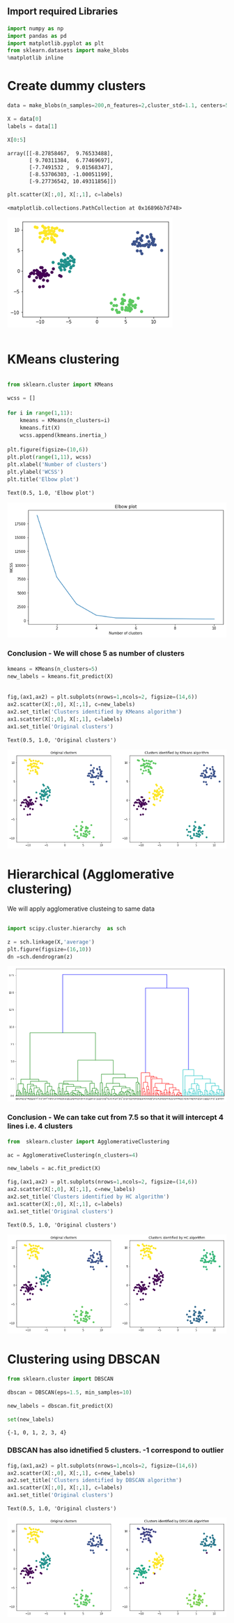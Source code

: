 
## Import required Libraries


```python
import numpy as np
import pandas as pd
import matplotlib.pyplot as plt
from sklearn.datasets import make_blobs
%matplotlib inline
```

# Create dummy clusters


```python
data = make_blobs(n_samples=200,n_features=2,cluster_std=1.1, centers=5)
```


```python
X = data[0]
labels = data[1]
```


```python
X[0:5]
```




    array([[-8.27858467,  9.76533488],
           [ 9.70311384,  6.77469697],
           [-7.7491532 ,  9.01568347],
           [-8.53706303, -1.00051199],
           [-9.27736542, 10.49311856]])




```python
plt.scatter(X[:,0], X[:,1], c=labels)
```




    <matplotlib.collections.PathCollection at 0x16896b7d748>




![png](output_6_1.png)



```python

```

# KMeans clustering


```python

```


```python
from sklearn.cluster import KMeans
```


```python
wcss = []

for i in range(1,11):
    kmeans = KMeans(n_clusters=i)
    kmeans.fit(X)
    wcss.append(kmeans.inertia_)

plt.figure(figsize=(10,6))    
plt.plot(range(1,11), wcss)
plt.xlabel('Number of clusters')
plt.ylabel('WCSS')
plt.title('Elbow plot')
```




    Text(0.5, 1.0, 'Elbow plot')




![png](output_11_1.png)


### Conclusion - We will chose 5 as number of clusters


```python
kmeans = KMeans(n_clusters=5)
new_labels = kmeans.fit_predict(X)
```


```python

fig,(ax1,ax2) = plt.subplots(nrows=1,ncols=2, figsize=(14,6))
ax2.scatter(X[:,0], X[:,1], c=new_labels)
ax2.set_title('Clusters identified by KMeans algorithm')
ax1.scatter(X[:,0], X[:,1], c=labels)
ax1.set_title('Original clusters')
```




    Text(0.5, 1.0, 'Original clusters')




![png](output_14_1.png)


# Hierarchical (Agglomerative clustering)

We will apply agglomerative clusteing to same data


```python

```


```python
import scipy.cluster.hierarchy  as sch
```


```python
z = sch.linkage(X,'average')
plt.figure(figsize=(16,10))
dn =sch.dendrogram(z)
```


![png](output_19_0.png)


### Conclusion - We can take cut from 7.5 so that it will intercept 4 lines i.e. 4 clusters


```python
from  sklearn.cluster import AgglomerativeClustering
```


```python
ac = AgglomerativeClustering(n_clusters=4)
```


```python
new_labels = ac.fit_predict(X)
```


```python
fig,(ax1,ax2) = plt.subplots(nrows=1,ncols=2, figsize=(14,6))
ax2.scatter(X[:,0], X[:,1], c=new_labels)
ax2.set_title('Clusters identified by HC algorithm')
ax1.scatter(X[:,0], X[:,1], c=labels)
ax1.set_title('Original clusters')
```




    Text(0.5, 1.0, 'Original clusters')




![png](output_24_1.png)


# Clustering using DBSCAN


```python
from sklearn.cluster import DBSCAN
```


```python
dbscan = DBSCAN(eps=1.5, min_samples=10)
```


```python
new_labels = dbscan.fit_predict(X)
```


```python
set(new_labels)
```




    {-1, 0, 1, 2, 3, 4}



### DBSCAN has also idnetified  5 clusters. -1 correspond to outlier


```python
fig,(ax1,ax2) = plt.subplots(nrows=1,ncols=2, figsize=(14,6))
ax2.scatter(X[:,0], X[:,1], c=new_labels)
ax2.set_title('Clusters identified by DBSCAN algorithm')
ax1.scatter(X[:,0], X[:,1], c=labels)
ax1.set_title('Original clusters')
```




    Text(0.5, 1.0, 'Original clusters')




![png](output_31_1.png)



```python

```
